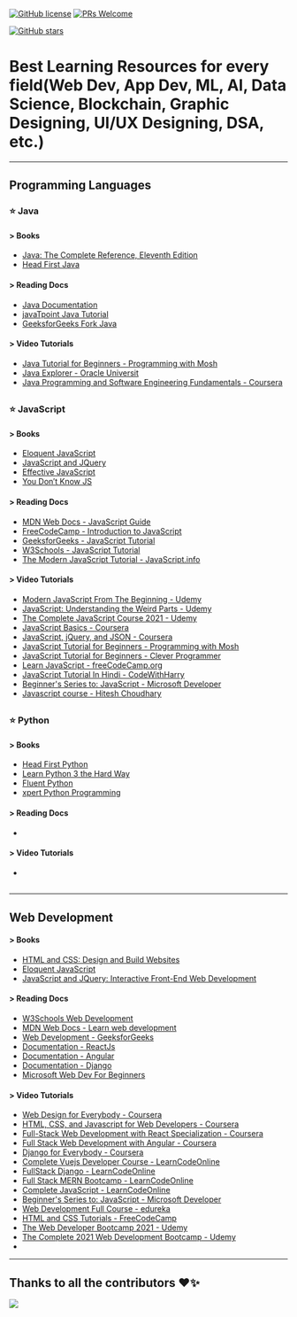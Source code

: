 [![GitHub license](https://img.shields.io/github/license/aniket-sinha8/Best-Learning-Resources)](https://github.com/aniket-sinha8/Best-Learning-Resources/blob/master/LICENSE)
[![PRs Welcome](https://img.shields.io/badge/PRs-welcome-brightgreen.svg?style=flat-square)](http://makeapullrequest.com)
<!--- [![GitHub contributors](https://img.shields.io/github/contributors/aniket-sinha8/Best-Learning-Resources.svg)](https://GitHub.com/aniket-sinha8/Best-Learning-Resources/graphs/contributors/)
[![GitHub issues](https://img.shields.io/github/issues/aniket-sinha8/Best-Learning-Resources.svg)](https://GitHub.com/aniket-sinha8/Best-Learning-Resources/issues/)
[![GitHub pull-requests](https://img.shields.io/github/issues-pr/aniket-sinha8/Best-Learning-Resources.svg)](https://GitHub.com/aniket-sinha8/Best-Learning-Resources/pulls/) 
[![PRs Welcome](https://img.shields.io/badge/PRs-welcome-brightgreen.svg?style=flat-square)](http://makeapullrequest.com) 

[![GitHub watchers](https://img.shields.io/github/watchers/aniket-sinha8/Best-Learning-Resources.svg?style=social&label=Watch&maxAge=2592000)](https://GitHub.com/aniket-sinha8/Best-Learning-Resources/watchers/)
[![GitHub forks](https://img.shields.io/github/forks/aniket-sinha8/Best-Learning-Resources.svg?style=social&label=Fork&maxAge=2592000)](https://GitHub.com/aniket-sinha8/Best-Learning-Resources/network/) --->
[![GitHub stars](https://img.shields.io/github/stars/aniket-sinha8/Best-Learning-Resources.svg?style=social&label=Star&maxAge=2592000)](https://GitHub.com/aniket-sinha8/Best-Learning-Resources/stargazers/)

# Best Learning Resources for every field(Web Dev, App Dev, ML, AI, Data Science, Blockchain, Graphic Designing, UI/UX Designing, DSA, etc.)
--- 

## Programming Languages



### ⭐ Java

#### > Books
- [Java: The Complete Reference, Eleventh Edition](https://amzn.to/3uy26Jz)
- [Head First Java](https://amzn.to/3ciPTSV)

#### > Reading Docs
- [Java Documentation](https://docs.oracle.com/javase/8/docs/)
- [javaTpoint Java Tutorial](https://www.javatpoint.com/java-tutorial)
- [GeeksforGeeks Fork Java](https://practice.geeksforgeeks.org/courses/fork-java)

#### > Video Tutorials
- [Java Tutorial for Beginners - Programming with Mosh](https://youtu.be/eIrMbAQSU34)
- [Java Explorer - Oracle Universit](https://learn.oracle.com/ols/learning-path/java-explorer/40805/79726)
- [Java Programming and Software Engineering Fundamentals - Coursera](https://www.coursera.org/specializations/java-programming)
##

### ⭐ JavaScript

#### > Books
- [Eloquent JavaScript](https://amzn.to/34GqkqE)
- [JavaScript and JQuery](https://amzn.to/34Df6TZ)
- [Effective JavaScript](https://amzn.to/3yUSbBm)
- [You Don′t Know JS](https://amzn.to/3uJZYi3)

#### > Reading Docs
- [MDN Web Docs - JavaScript Guide](https://developer.mozilla.org/en-US/docs/Web/JavaScript/Guide)
- [FreeCodeCamp - Introduction to JavaScript](https://www.freecodecamp.org/learn/javascript-algorithms-and-data-structures/basic-javascript/)
- [GeeksforGeeks - JavaScript Tutorial](https://www.geeksforgeeks.org/javascript-tutorial/)
- [W3Schools - JavaScript Tutorial](https://www.w3schools.com/js/)
- [The Modern JavaScript Tutorial - JavaScript.info](https://javascript.info/)

#### > Video Tutorials
- [Modern JavaScript From The Beginning - Udemy](https://www.udemy.com/share/101Wqk/)
- [JavaScript: Understanding the Weird Parts - Udemy](https://www.udemy.com/share/101XjU/)
- [The Complete JavaScript Course 2021 - Udemy](https://www.udemy.com/share/101Wfe/)
- [JavaScript Basics - Coursera](https://www.coursera.org/learn/javascript-basics)
- [JavaScript, jQuery, and JSON - Coursera](https://www.coursera.org/learn/javascript-jquery-json)
- [JavaScript Tutorial for Beginners - Programming with Mosh](https://youtu.be/W6NZfCO5SIk)
- [JavaScript Tutorial for Beginners - Clever Programmer](https://youtu.be/Qqx_wzMmFeA)
- [Learn JavaScript - freeCodeCamp.org](https://youtu.be/PkZNo7MFNFg)
- [JavaScript Tutorial In Hindi - CodeWithHarry](https://youtu.be/hKB-YGF14SY)
- [Beginner's Series to: JavaScript - Microsoft Developer](https://youtube.com/playlist?list=PLlrxD0HtieHhW0NCG7M536uHGOtJ95Ut2)
- [Javascript course - Hitesh Choudhary](https://youtube.com/playlist?list=PLRAV69dS1uWSxUIk5o3vQY2-_VKsOpXLD)
##

### ⭐ Python

#### > Books
- [Head First Python](https://amzn.to/3igG5Nb)
- [Learn Python 3 the Hard Way](https://amzn.to/3w7ILAw)
- [Fluent Python](https://amzn.to/3vVE8K1)
- [xpert Python Programming](https://amzn.to/3uRwgYx)

#### > Reading Docs
- 

#### > Video Tutorials
- []()
##

---
## Web Development

#### > Books
- [HTML and CSS: Design and Build Websites](https://amzn.to/3vzeOcv)
- [Eloquent JavaScript](https://amzn.to/3utXTXE)
- [JavaScript and JQuery: Interactive Front-End Web Development](https://amzn.to/34rJeS8)

#### > Reading Docs
- [W3Schools Web Development](https://www.w3schools.com/whatis/default.asp)
- [MDN Web Docs - Learn web development](https://developer.mozilla.org/en-US/docs/Learn)
- [Web Development - GeeksforGeeks](https://www.geeksforgeeks.org/web-development/)
- [Documentation - ReactJs](https://reactjs.org/docs/getting-started.html)
- [Documentation - Angular](https://angular.io/docs)
- [Documentation - Django](https://docs.djangoproject.com/en/3.2/)
- [Microsoft Web Dev For Beginners](https://github.com/microsoft/Web-Dev-For-Beginners)

#### > Video Tutorials
- [Web Design for Everybody - Coursera](https://www.coursera.org/specializations/web-design)
- [HTML, CSS, and Javascript for Web Developers - Coursera](https://www.coursera.org/learn/html-css-javascript-for-web-developers)
- [Full-Stack Web Development with React Specialization - Coursera](https://www.coursera.org/specializations/full-stack-react)
- [Full Stack Web Development with Angular - Coursera](https://www.coursera.org/specializations/full-stack-mobile-app-development)
- [Django for Everybody - Coursera](https://www.coursera.org/specializations/django)
- [Complete Vuejs Developer Course - LearnCodeOnline](https://courses.learncodeonline.in/learn/Complete-VueJS-developer-course)
- [FullStack Django - LearnCodeOnline](https://courses.learncodeonline.in/learn/FullStack-Django-Developer-Freelance-ready)
- [Full Stack MERN Bootcamp - LearnCodeOnline](https://courses.learncodeonline.in/learn/Full-Stack-MERN-Bootcamp)
- [Complete JavaScript - LearnCodeOnline](https://courses.learncodeonline.in/learn/Complete-Javascript-course)
- [Beginner's Series to: JavaScript - Microsoft Developer](https://youtube.com/playlist?list=PLlrxD0HtieHhW0NCG7M536uHGOtJ95Ut2)
- [Web Development Full Course - edureka](https://youtu.be/Q33KBiDriJY)
- [HTML and CSS Tutorials - FreeCodeCamp](https://youtube.com/playlist?list=PLWKjhJtqVAbnSe1qUNMG7AbPmjIG54u88)
- [The Web Developer Bootcamp 2021 - Udemy](https://www.udemy.com/course/the-web-developer-bootcamp/)
- [The Complete 2021 Web Development Bootcamp - Udemy](https://www.udemy.com/course/the-complete-web-development-bootcamp/)
- 






---
## Thanks to all the contributors ❤️✨
<a href = "https://github.com/aniket-sinha8/Best-Learning-Resources/graphs/contributors">
  <img src = "https://contrib.rocks/image?repo=aniket-sinha8/Best-Learning-Resources"/>
</a>
